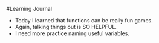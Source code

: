 #Learning Journal

- Today I learned that functions can be really fun games.
- Again, talking things out is SO HELPFUL.
- I need more practice naming useful variables. 